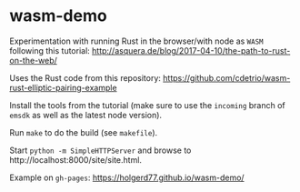 # wasm-demo

Experimentation with running Rust in the browser/with node as ``WASM`` following this tutorial:
http://asquera.de/blog/2017-04-10/the-path-to-rust-on-the-web/

Uses the Rust code from this repository:
https://github.com/cdetrio/wasm-rust-elliptic-pairing-example


Install the tools from the tutorial (make sure to use the ``incoming`` branch of ``emsdk`` as well
as the latest node version).

Run ``make`` to do the build (see ``makefile``).

Start ``python -m SimpleHTTPServer`` and browse to http://localhost:8000/site/site.html.

Example on ``gh-pages``: https://holgerd77.github.io/wasm-demo/ 


